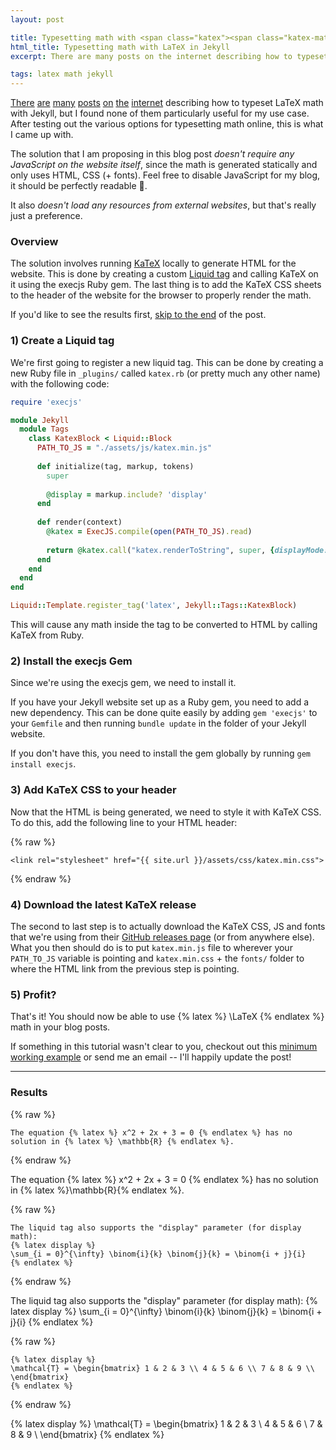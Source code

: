 ```yaml
---
layout: post

title: Typesetting math with <span class="katex"><span class="katex-mathml"><math xmlns="http://www.w3.org/1998/Math/MathML"><semantics><mrow><mtext>LaTeX</mtext></mrow><annotation encoding="application/x-tex"> \LaTeX </annotation></semantics></math></span><span class="katex-html" aria-hidden="true"><span class="base"><span class="strut" style="height:0.89883em;vertical-align:-0.2155em;"></span><span class="mord text"><span class="mord textrm">L</span><span class="mspace" style="margin-right:-0.36em;"></span><span class="vlist-t"><span class="vlist-r"><span class="vlist" style="height:0.68333em;"><span style="top:-2.904999em;"><span class="pstrut" style="height:2.7em;"></span><span class="mord"><span class="mord textrm mtight sizing reset-size6 size3">A</span></span></span></span></span></span><span class="mspace" style="margin-right:-0.15em;"></span><span class="mord text"><span class="mord textrm">T</span><span class="mspace" style="margin-right:-0.1667em;"></span><span class="vlist-t vlist-t2"><span class="vlist-r"><span class="vlist" style="height:0.46782999999999997em;"><span style="top:-2.7845em;"><span class="pstrut" style="height:3em;"></span><span class="mord"><span class="mord textrm">E</span></span></span></span><span class="vlist-s">​</span></span><span class="vlist-r"><span class="vlist" style="height:0.2155em;"><span></span></span></span></span><span class="mspace" style="margin-right:-0.125em;"></span><span class="mord textrm">X</span></span></span></span></span></span> in Jekyll
html_title: Typesetting math with LaTeX in Jekyll
excerpt: There are many posts on the internet describing how to typeset LaTeX math with Jekyll, but I found none of them particularly useful for my use case. After testing out various options for typesetting math online, I found a solution that doesn’t require any JavaScript. This post is a tutorial on how it works and how to set it up.

tags: latex math jekyll
---
```


[There](https://stackoverflow.com/questions/10987992/using-mathjax-with-jekyll) [are](http://haixing-hu.github.io/programming/2013/09/20/how-to-use-mathjax-in-jekyll-generated-github-pages/) [many](https://stackoverflow.com/questions/25146431/how-to-use-mathjax-in-jekyll) [posts](http://dasonk.com/blog/2012/10/09/Using-Jekyll-and-Mathjax) [on](https://lyk6756.github.io/2016/11/25/write_latex_equations.html) [the](http://sgeos.github.io/github/jekyll/2016/08/21/adding_mathjax_to_a_jekyll_github_pages_blog.html) [internet](https://quuxplusone.github.io/blog/2018/08/05/mathjax-in-jekyll/) describing how to typeset LaTeX math with Jekyll, but I found none of them particularly useful for my use case. After testing out the various options for typesetting math online, this is what I came up with.

The solution that I am proposing in this blog post *doesn't require any JavaScript on the website itself*, since the math is generated statically and only uses HTML, CSS (+ fonts). Feel free to disable JavaScript for my blog, it should be perfectly readable 🙂.

It also *doesn't load any resources from external websites*, but that's really just a preference.

### Overview
The solution involves running [KaTeX](https://katex.org/) locally to generate HTML for the website. This is done by creating a custom [Liquid tag](https://jekyllrb.com/docs/plugins/tags/) and calling KaTeX on it using the execjs Ruby gem. The last thing is to add the KaTeX CSS sheets to the header of the website for the browser to properly render the math.

If you'd like to see the results first, [skip to the end](#results) of the post.

### 1) Create a Liquid tag
We're first going to register a new liquid tag. This can be done by creating a new Ruby file in `_plugins/` called `katex.rb` (or pretty much any other name) with the following code:

```ruby
require 'execjs'

module Jekyll
  module Tags
    class KatexBlock < Liquid::Block
      PATH_TO_JS = "./assets/js/katex.min.js"
    
      def initialize(tag, markup, tokens)
        super
        
        @display = markup.include? 'display'
      end
      
      def render(context)
        @katex = ExecJS.compile(open(PATH_TO_JS).read)
        
        return @katex.call("katex.renderToString", super, {displayMode: @display})
      end
    end
  end
end

Liquid::Template.register_tag('latex', Jekyll::Tags::KatexBlock)
```

This will cause any math inside the tag to be converted to HTML by calling KaTeX from Ruby.

### 2) Install the execjs Gem
Since we're using the execjs gem, we need to install it.

If you have your Jekyll website set up as a Ruby gem, you need to add a new dependency. This can be done quite easily by adding `gem 'execjs'` to your `Gemfile` and then running `bundle update` in the folder of your Jekyll website.

If you don't have this, you need to install the gem globally by running `gem install execjs`.

### 3) Add KaTeX CSS to your header
Now that the HTML is being generated, we need to style it with KaTeX CSS. To do this, add the following line to your HTML header:

{% raw %}
```
<link rel="stylesheet" href="{{ site.url }}/assets/css/katex.min.css">
```
{% endraw %}

### 4) Download the latest KaTeX release
The second to last step is to actually download the KaTeX CSS, JS and fonts that we're using from their [GitHub releases page](https://github.com/KaTeX/KaTeX/releases) (or from anywhere else). What you then should do is to put `katex.min.js` file to wherever your `PATH_TO_JS` variable is pointing and `katex.min.css` + the `fonts/` folder to where the HTML link from the previous step is pointing.

### 5) Profit?
That's it! You should now be able to use {% latex %} \LaTeX {% endlatex %} math in your blog posts.

If something in this tutorial wasn't clear to you, checkout out this [minimum working example](/assets/other/katex.zip) or send me an email -- I'll happily update the post!

---


### Results

{% raw %}
```
The equation {% latex %} x^2 + 2x + 3 = 0 {% endlatex %} has no solution in {% latex %} \mathbb{R} {% endlatex %}.
```
{% endraw %}

The equation {% latex %} x^2 + 2x + 3 = 0 {% endlatex %} has no solution in {% latex %}\mathbb{R}{% endlatex %}.


{% raw %}
```
The liquid tag also supports the "display" parameter (for display math):
{% latex display %}
\sum_{i = 0}^{\infty} \binom{i}{k} \binom{j}{k} = \binom{i + j}{i}
{% endlatex %}
```
{% endraw %}

The liquid tag also supports the "display" parameter (for display math):
{% latex display %}
\sum_{i = 0}^{\infty} \binom{i}{k} \binom{j}{k} = \binom{i + j}{i}
{% endlatex %}


{% raw %}
```
{% latex display %}
\mathcal{T} = \begin{bmatrix} 1 & 2 & 3 \\ 4 & 5 & 6 \\ 7 & 8 & 9 \\ \end{bmatrix}
{% endlatex %}
```
{% endraw %}

{% latex display %}
\mathcal{T} = \begin{bmatrix} 1 & 2 & 3 \\ 4 & 5 & 6 \\ 7 & 8 & 9 \\ \end{bmatrix}
{% endlatex %}
